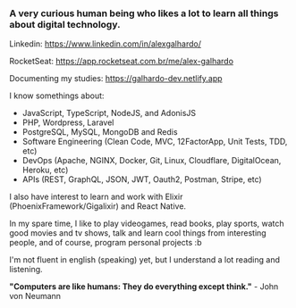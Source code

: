 <h3><strong>A very curious human being who likes a lot to learn all things about digital technology.</strong></h3>

Linkedin: https://www.linkedin.com/in/alexgalhardo/

RocketSeat: https://app.rocketseat.com.br/me/alex-galhardo

Documenting my studies: https://galhardo-dev.netlify.app

I know somethings about:

- JavaScript, TypeScript, NodeJS, and AdonisJS
- PHP, Wordpress, Laravel
- PostgreSQL, MySQL, MongoDB and Redis
- Software Engineering (Clean Code, MVC, 12FactorApp, Unit Tests, TDD, etc)
- DevOps (Apache, NGINX, Docker, Git, Linux, Cloudflare, DigitalOcean, Heroku, etc)
- APIs (REST, GraphQL, JSON, JWT, Oauth2, Postman, Stripe, etc)

I also have interest to learn and work with Elixir (PhoenixFramework/Gigalixir) and React Native.

In my spare time, I like to play videogames, read books, play sports, watch good movies and tv shows, talk and learn cool things from interesting people, and of course, program personal projects :b

I'm not fluent in english (speaking) yet, but I understand a lot reading and listening.

<strong>"Computers are like humans: They do everything except think."</strong> - John von Neumann




